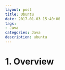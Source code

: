 ```yaml
---
layout: post
title: Ubuntu
date: 2017-01-03 15:40:00
tags:
- Java
categories: Java
description: ubuntu
---
```


# 1. Overview               


